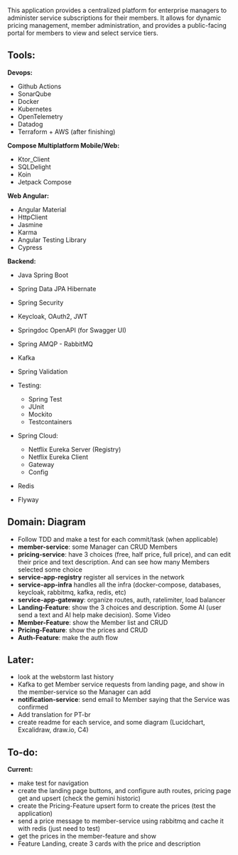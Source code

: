 This application provides a centralized platform for enterprise managers to administer service subscriptions for their members. It allows for dynamic pricing management, member administration, and provides a public-facing portal for members to view and select service tiers.



## Tools:

**Devops:**

* Github Actions
* SonarQube
* Docker
* Kubernetes
* OpenTelemetry
* Datadog
* Terraform + AWS (after finishing)



**Compose Multiplatform Mobile/Web:**

* Ktor\_Client
* SQLDelight
* Koin
* Jetpack Compose


**Web Angular:**

* Angular Material
* HttpClient
* Jasmine
* Karma
* Angular Testing Library
* Cypress


**Backend:**

* Java Spring Boot
* Spring Data JPA Hibernate
* Spring Security
* Keycloak, OAuth2, JWT
* Springdoc OpenAPI (for Swagger UI)
* Spring AMQP - RabbitMQ
* Kafka
* Spring Validation
* Testing:

  * Spring Test
  * JUnit
  * Mockito
  * Testcontainers

* Spring Cloud:

  * Netflix Eureka Server (Registry)
  * Netflix Eureka Client
  * Gateway
  * Config

* Redis
* Flyway



## Domain: Diagram

* Follow TDD and make a test for each commit/task (when applicable)
* **member-service**: some Manager can CRUD Members
* **pricing-service**: have 3 choices (free, half price, full price), and can edit their price and text description. And can see how many Members selected some choice
* **service-app-registry** register all services in the network
* **service-app-infra** handles all the infra (docker-compose, databases, keycloak, rabbitmq, kafka, redis, etc)
* **service-app-gateway**: organize routes, auth, ratelimiter, load balancer
* **Landing-Feature**: show the 3 choices and description. Some AI (user send a text and AI help make decision). Some Video
* **Member-Feature**: show the Member list and CRUD
* **Pricing-Feature**: show the prices and CRUD
* **Auth-Feature**: make the auth flow



## Later:

* look at the webstorm last history
* Kafka to get Member service requests from landing page, and show in the member-service so the Manager can add
* **notification-service**: send email to Member saying that the Service was confirmed
* Add translation for PT-br
* create readme for each service, and some diagram (Lucidchart, Excalidraw, draw.io, C4)



## To-do:

**Current:**

* make test for navigation
* create the landing page buttons, and configure auth routes, pricing page get and upsert (check the gemini historic)
* create the Pricing-Feature upsert form to create the prices (test the application)
* send a price message to member-service using rabbitmq and cache it with redis (just need to test)
* get the prices in the member-feature and show
* Feature Landing, create 3 cards with the price and description
